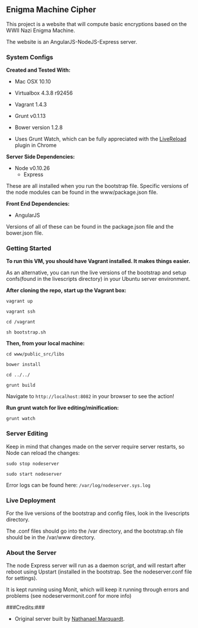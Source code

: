## Enigma Machine Cipher ##

This project is a website that will compute basic encryptions based on the WWII Nazi Enigma Machine.

The website is an AngularJS-NodeJS-Express server.

### System Configs ###

**Created and Tested With:**

* Mac OSX 10.10
* Virtualbox 4.3.8 r92456
* Vagrant 1.4.3
* Grunt v0.1.13
* Bower version 1.2.8

* Uses Grunt Watch, which can be fully appreciated with the [LiveReload](https://chrome.google.com/webstore/detail/livereload/jnihajbhpnppcggbcgedagnkighmdlei/details) plugin in Chrome

**Server Side Dependencies:**

* Node v0.10.26
	* Express

These are all installed when you run the bootstrap file. Specific versions of the node modules can be found in the www/package.json file.

**Front End Dependencies:**
* AngularJS

Versions of all of these can be found in the package.json file and the bower.json file.

### Getting Started ###

**To run this VM, you should have Vagrant installed. It makes things easier.**

As an alternative, you can run the live versions of the bootstrap and setup confs(found in the livescripts directory) in your Ubuntu server environment.

**After cloning the repo, start up the Vagrant box:**

`vagrant up`

`vagrant ssh`

`cd /vagrant`

`sh bootstrap.sh`

**Then, from your local machine:**

`cd www/public_src/libs`

`bower install`

`cd ../../`

`grunt build`

Navigate to `http://localhost:8082` in your browser to see the action!

**Run grunt watch for live editing/minification:**

`grunt watch`

### Server Editing ###

Keep in mind that changes made on the server require server restarts, so Node can reload the changes:

`sudo stop nodeserver`

`sudo start nodeserver`

Error logs can be found here: `/var/log/nodeserver.sys.log`


### Live Deployment ###

For the live versions of the bootstrap and config files, look in the livescripts directory.

The .conf files should go into the /var directory, and the bootstrap.sh file should be in the /var/www directory.

### About the Server ###

The node Express server will run as a daemon script, and will restart after reboot using Upstart (installed in the bootstrap. See the nodeserver.conf file for settings).

It is kept running using Monit, which will keep it running through errors and problems (see nodeservermonit.conf for more info)

###Credits:###
* Original server built by [Nathanael Marquardt](https://github.com/NathanMarq/angular-node-server).

